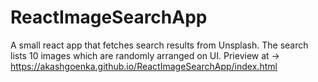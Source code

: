 # ReactImageSearchApp
A small react app that fetches search results from Unsplash. The search lists 10 images which are randomly arranged on UI.
Prieview at -> https://akashgoenka.github.io/ReactImageSearchApp/index.html
